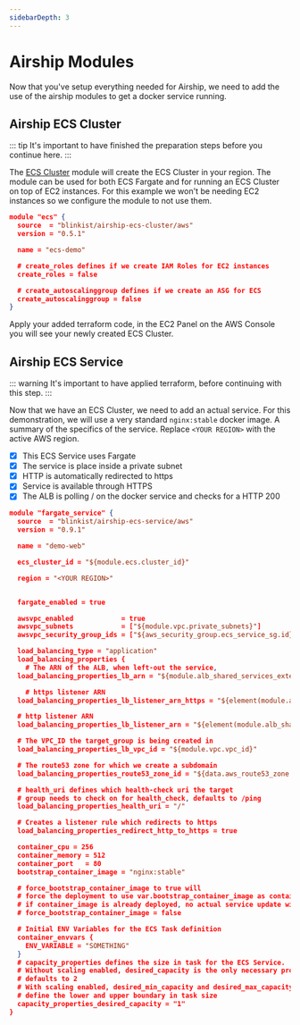 ```yaml
---
sidebarDepth: 3
---
```


# Airship Modules

Now that you've setup everything needed for Airship, we need to add the use of the airship modules to get a docker service running. 


## Airship ECS Cluster

::: tip
It's important to have finished the preparation steps before you continue here. 
:::

The [ECS Cluster](https://github.com/blinkist/terraform-aws-airship-ecs-cluster) module will create the ECS Cluster in your region. The module can be used for both ECS Fargate and for running an ECS Cluster on top of EC2 instances. For this example we won't be needing EC2 instances so we configure the module to not use them.

```json
module "ecs" {
  source  = "blinkist/airship-ecs-cluster/aws"
  version = "0.5.1"

  name = "ecs-demo"

  # create_roles defines if we create IAM Roles for EC2 instances
  create_roles = false

  # create_autoscalinggroup defines if we create an ASG for ECS
  create_autoscalinggroup = false
}
```

Apply your added terraform code, in the EC2 Panel on the AWS Console you will see your newly created ECS Cluster.


## Airship ECS Service

::: warning
It's important to have applied terraform, before continuing with this step.
:::

Now that we have an ECS Cluster, we need to add an actual service. For this demonstration, we will use a very standard `nginx:stable` docker image. A summary of the specifics of the service. Replace `<YOUR REGION>` with the active AWS region.

- [x] This ECS Service uses Fargate
- [x] The service is place inside a private subnet
- [x] HTTP is automatically redirected to https
- [x] Service is available through HTTPS
- [x] The ALB is polling / on the docker service and checks for a HTTP 200

```json
module "fargate_service" {
  source  = "blinkist/airship-ecs-service/aws"
  version = "0.9.1"

  name = "demo-web"

  ecs_cluster_id = "${module.ecs.cluster_id}"

  region = "<YOUR REGION>"


  fargate_enabled = true

  awsvpc_enabled            = true
  awsvpc_subnets            = ["${module.vpc.private_subnets}"]
  awsvpc_security_group_ids = ["${aws_security_group.ecs_service_sg.id}"]

  load_balancing_type = "application"
  load_balancing_properties {
    # The ARN of the ALB, when left-out the service, 
  load_balancing_properties_lb_arn = "${module.alb_shared_services_external.load_balancer_id}"

    # https listener ARN
  load_balancing_properties_lb_listener_arn_https = "${element(module.alb_shared_services_external.https_listener_arns,0)}"

  # http listener ARN
  load_balancing_properties_lb_listener_arn = "${element(module.alb_shared_services_external.http_tcp_listener_arns,0)}"

  # The VPC_ID the target_group is being created in
  load_balancing_properties_lb_vpc_id = "${module.vpc.vpc_id}"

  # The route53 zone for which we create a subdomain
  load_balancing_properties_route53_zone_id = "${data.aws_route53_zone.zone.zone_id}"

  # health_uri defines which health-check uri the target 
  # group needs to check on for health_check, defaults to /ping
  load_balancing_properties_health_uri = "/"

  # Creates a listener rule which redirects to https
  load_balancing_properties_redirect_http_to_https = true

  container_cpu = 256
  container_memory = 512
  container_port   = 80
  bootstrap_container_image = "nginx:stable"

  # force_bootstrap_container_image to true will 
  # force the deployment to use var.bootstrap_container_image as container_image
  # if container_image is already deployed, no actual service update will happen
  # force_bootstrap_container_image = false

  # Initial ENV Variables for the ECS Task definition
  container_envvars {
    ENV_VARIABLE = "SOMETHING"
  }
  # capacity_properties defines the size in task for the ECS Service.
  # Without scaling enabled, desired_capacity is the only necessary property
  # defaults to 2
  # With scaling enabled, desired_min_capacity and desired_max_capacity 
  # define the lower and upper boundary in task size
  capacity_properties_desired_capacity = "1"
}
```
